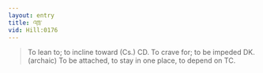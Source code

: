 ```yaml
---
layout: entry
title: འཁྲ་
vid: Hill:0176
---
```

> To lean to; to incline toward (Cs\.) CD\. To crave for; to be impeded DK\. (archaic) To be attached, to stay in one place, to depend on TC\.


